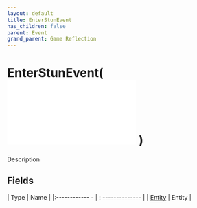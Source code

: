 ```yaml
---
layout: default
title: EnterStunEvent
has_children: false
parent: Event
grand_parent: Game Reflection
---
```

# EnterStunEvent( ![ EntityEventBase ](game-reflection/events/entity_event_base.md) )
Description 

## Fields
| Type | Name |
|:------------ - | : -------------- |
| [Entity](game-reflection/classes/entity.md) | Entity |
